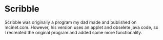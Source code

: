 # Scribble
Scribble was originally a program my dad made and published on mcinet.com. However, his version uses an applet and obselete java code, so I recreated the original program and added some more functionality.
